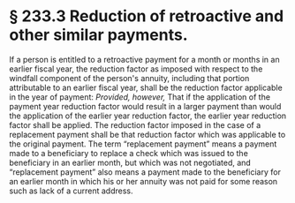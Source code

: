 # § 233.3   Reduction of retroactive and other similar payments.

If a person is entitled to a retroactive payment for a month or months in an earlier fiscal year, the reduction factor as imposed with respect to the windfall component of the person's annuity, including that portion attributable to an earlier fiscal year, shall be the reduction factor applicable in the year of payment: *Provided, however,* That if the application of the payment year reduction factor would result in a larger payment than would the application of the earlier year reduction factor, the earlier year reduction factor shall be applied. The reduction factor imposed in the case of a replacement payment shall be that reduction factor which was applicable to the original payment. The term “replacement payment” means a payment made to a beneficiary to replace a check which was issued to the beneficiary in an earlier month, but which was not negotiated, and “replacement payment” also means a payment made to the beneficiary for an earlier month in which his or her annuity was not paid for some reason such as lack of a current address.




